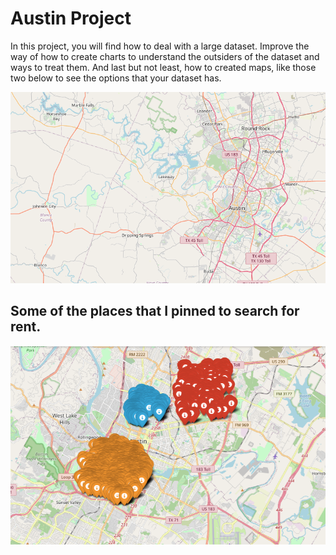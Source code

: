# Austin Project

In this project, you will find how to deal with a large dataset.
Improve the way of how to create charts to understand the outsiders of the dataset and ways to treat them.
And last but not least, how to created maps, like those two below to see the options that your dataset has.

<p align="center">
  <img src="https://github.com/BraulioHermanson/P_datasets/blob/main/Austin1.png?raw=true">
</p>

## Some of the places that I pinned to search for rent.

<p align="center">
  <img src="https://github.com/BraulioHermanson/P_datasets/blob/main/Austin_pin.png?raw=true">
</p>
